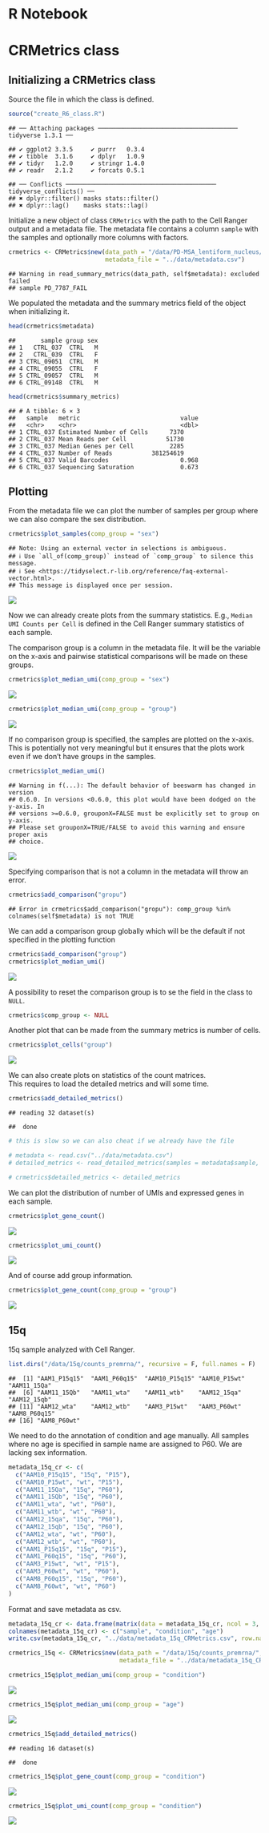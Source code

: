 R Notebook
================

# CRMetrics class

## Initializing a CRMetrics class

Source the file in which the class is defined.

``` r
source("create_R6_class.R")
```

    ## ── Attaching packages ─────────────────────────────────────── tidyverse 1.3.1 ──

    ## ✔ ggplot2 3.3.5     ✔ purrr   0.3.4
    ## ✔ tibble  3.1.6     ✔ dplyr   1.0.9
    ## ✔ tidyr   1.2.0     ✔ stringr 1.4.0
    ## ✔ readr   2.1.2     ✔ forcats 0.5.1

    ## ── Conflicts ────────────────────────────────────────── tidyverse_conflicts() ──
    ## ✖ dplyr::filter() masks stats::filter()
    ## ✖ dplyr::lag()    masks stats::lag()

Initialize a new object of class `CRMetrics` with the path to the Cell
Ranger output and a metadata file. The metadata file contains a column
`sample` with the samples and optionally more columns with factors.

``` r
crmetrics <- CRMetrics$new(data_path = "/data/PD-MSA_lentiform_nucleus/counts_premrna/", 
                           metadata_file = "../data/metadata.csv")
```

    ## Warning in read_summary_metrics(data_path, self$metadata): excluded failed
    ## sample PD_7787_FAIL

We populated the metadata and the summary metrics field of the object
when initializing it.

``` r
head(crmetrics$metadata)
```

    ##       sample group sex
    ## 1   CTRL_037  CTRL   M
    ## 2   CTRL_039  CTRL   F
    ## 3 CTRL_09051  CTRL   M
    ## 4 CTRL_09055  CTRL   F
    ## 5 CTRL_09057  CTRL   M
    ## 6 CTRL_09148  CTRL   M

``` r
head(crmetrics$summary_metrics)
```

    ## # A tibble: 6 × 3
    ##   sample   metric                            value
    ##   <chr>    <chr>                             <dbl>
    ## 1 CTRL_037 Estimated Number of Cells      7370    
    ## 2 CTRL_037 Mean Reads per Cell           51730    
    ## 3 CTRL_037 Median Genes per Cell          2285    
    ## 4 CTRL_037 Number of Reads           381254619    
    ## 5 CTRL_037 Valid Barcodes                    0.968
    ## 6 CTRL_037 Sequencing Saturation             0.673

## Plotting

From the metadata file we can plot the number of samples per group where
we can also compare the sex distribution.

``` r
crmetrics$plot_samples(comp_group = "sex")
```

    ## Note: Using an external vector in selections is ambiguous.
    ## ℹ Use `all_of(comp_group)` instead of `comp_group` to silence this message.
    ## ℹ See <https://tidyselect.r-lib.org/reference/faq-external-vector.html>.
    ## This message is displayed once per session.

![](demo_CRMetrics_class_files/figure-gfm/unnamed-chunk-4-1.png)<!-- -->

Now we can already create plots from the summary statistics. E.g.,
`Median UMI Counts per Cell` is defined in the Cell Ranger summary
statistics of each sample.

The comparison group is a column in the metadata file. It will be the
variable on the x-axis and pairwise statistical comparisons will be made
on these groups.

``` r
crmetrics$plot_median_umi(comp_group = "sex")
```

![](demo_CRMetrics_class_files/figure-gfm/unnamed-chunk-5-1.png)<!-- -->

``` r
crmetrics$plot_median_umi(comp_group = "group")
```

![](demo_CRMetrics_class_files/figure-gfm/unnamed-chunk-5-2.png)<!-- -->

If no comparison group is specified, the samples are plotted on the
x-axis.  
This is potentially not very meaningful but it ensures that the plots
work even if we don’t have groups in the samples.

``` r
crmetrics$plot_median_umi()
```

    ## Warning in f(...): The default behavior of beeswarm has changed in version
    ## 0.6.0. In versions <0.6.0, this plot would have been dodged on the y-axis. In
    ## versions >=0.6.0, grouponX=FALSE must be explicitly set to group on y-axis.
    ## Please set grouponX=TRUE/FALSE to avoid this warning and ensure proper axis
    ## choice.

![](demo_CRMetrics_class_files/figure-gfm/unnamed-chunk-6-1.png)<!-- -->

Specifying comparison that is not a column in the metadata will throw an
error.

``` r
crmetrics$add_comparison("gropu")
```

    ## Error in crmetrics$add_comparison("gropu"): comp_group %in% colnames(self$metadata) is not TRUE

We can add a comparison group globally which will be the default if not
specified in the plotting function

``` r
crmetrics$add_comparison("group")
crmetrics$plot_median_umi()
```

![](demo_CRMetrics_class_files/figure-gfm/unnamed-chunk-8-1.png)<!-- -->

A possibility to reset the comparison group is to se the field in the
class to `NULL`.

``` r
crmetrics$comp_group <- NULL
```

Another plot that can be made from the summary metrics is number of
cells.

``` r
crmetrics$plot_cells("group")
```

![](demo_CRMetrics_class_files/figure-gfm/unnamed-chunk-10-1.png)<!-- -->

We can also create plots on statistics of the count matrices.  
This requires to load the detailed metrics and will some time.

``` r
crmetrics$add_detailed_metrics()
```

    ## reading 32 dataset(s)

    ##  done

``` r
# this is slow so we can also cheat if we already have the file

# metadata <- read.csv("../data/metadata.csv")
# detailed_metrics <- read_detailed_metrics(samples = metadata$sample, data_path = "/data/PD-MSA_lentiform_nucleus/counts_premrna/")

# crmetrics$detailed_metrics <- detailed_metrics
```

We can plot the distribution of number of UMIs and expressed genes in
each sample.

``` r
crmetrics$plot_gene_count()
```

![](demo_CRMetrics_class_files/figure-gfm/unnamed-chunk-12-1.png)<!-- -->

``` r
crmetrics$plot_umi_count()
```

![](demo_CRMetrics_class_files/figure-gfm/unnamed-chunk-12-2.png)<!-- -->

And of course add group information.

``` r
crmetrics$plot_gene_count(comp_group = "group")
```

![](demo_CRMetrics_class_files/figure-gfm/unnamed-chunk-13-1.png)<!-- -->

## 15q

15q sample analyzed with Cell Ranger.

``` r
list.dirs("/data/15q/counts_premrna/", recursive = F, full.names = F)
```

    ##  [1] "AAM1_P15q15"  "AAM1_P60q15"  "AAM10_P15q15" "AAM10_P15wt"  "AAM11_15Qa"  
    ##  [6] "AAM11_15Qb"   "AAM11_wta"    "AAM11_wtb"    "AAM12_15qa"   "AAM12_15qb"  
    ## [11] "AAM12_wta"    "AAM12_wtb"    "AAM3_P15wt"   "AAM3_P60wt"   "AAM8_P60q15" 
    ## [16] "AAM8_P60wt"

We need to do the annotation of condition and age manually. All samples
where no age is specified in sample name are assigned to P60. We are
lacking sex information.

``` r
metadata_15q_cr <- c(
  c("AAM10_P15q15", "15q", "P15"),
  c("AAM10_P15wt", "wt", "P15"),
  c("AAM11_15Qa", "15q", "P60"),
  c("AAM11_15Qb", "15q", "P60"),
  c("AAM11_wta", "wt", "P60"),
  c("AAM11_wtb", "wt", "P60"),
  c("AAM12_15qa", "15q", "P60"),
  c("AAM12_15qb", "15q", "P60"),
  c("AAM12_wta", "wt", "P60"),
  c("AAM12_wtb", "wt", "P60"),
  c("AAM1_P15q15", "15q", "P15"),
  c("AAM1_P60q15", "15q", "P60"),
  c("AAM3_P15wt", "wt", "P15"),
  c("AAM3_P60wt", "wt", "P60"),
  c("AAM8_P60q15", "15q", "P60"),
  c("AAM8_P60wt", "wt", "P60")
)
```

Format and save metadata as csv.

``` r
metadata_15q_cr <- data.frame(matrix(data = metadata_15q_cr, ncol = 3, byrow = TRUE))
colnames(metadata_15q_cr) <- c("sample", "condition", "age")
write.csv(metadata_15q_cr, "../data/metadata_15q_CRMetrics.csv", row.names = F)
```

``` r
crmetrics_15q <- CRMetrics$new(data_path = "/data/15q/counts_premrna/", 
                               metadata_file = "../data/metadata_15q_CRMetrics.csv")
```

``` r
crmetrics_15q$plot_median_umi(comp_group = "condition")
```

![](demo_CRMetrics_class_files/figure-gfm/unnamed-chunk-18-1.png)<!-- -->

``` r
crmetrics_15q$plot_median_umi(comp_group = "age")
```

![](demo_CRMetrics_class_files/figure-gfm/unnamed-chunk-18-2.png)<!-- -->

``` r
crmetrics_15q$add_detailed_metrics()
```

    ## reading 16 dataset(s)

    ##  done

``` r
crmetrics_15q$plot_gene_count(comp_group = "condition")
```

![](demo_CRMetrics_class_files/figure-gfm/unnamed-chunk-20-1.png)<!-- -->

``` r
crmetrics_15q$plot_umi_count(comp_group = "condition")
```

![](demo_CRMetrics_class_files/figure-gfm/unnamed-chunk-20-2.png)<!-- -->
